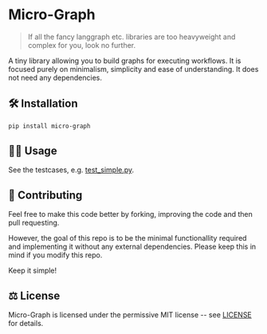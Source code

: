 # Micro-Graph

> If all the fancy langgraph etc. libraries are too heavyweight and complex for you, look no further.

A tiny library allowing you to build graphs for executing workflows.
It is focused purely on minimalism, simplicity and ease of understanding.
It does not need any dependencies.

## 🛠️ Installation

```bash
pip install micro-graph
```

## 👨‍💻 Usage

See the testcases, e.g. [test_simple.py](./tests/test_simple.py).

## 👥 Contributing

Feel free to make this code better by forking, improving the code and then pull requesting.

However, the goal of this repo is to be the minimal functionallity required and implementing it without any external dependencies.
Please keep this in mind if you modify this repo.

Keep it simple!

## ⚖️ License

Micro-Graph is licensed under the permissive MIT license -- see [LICENSE](LICENSE) for details.
